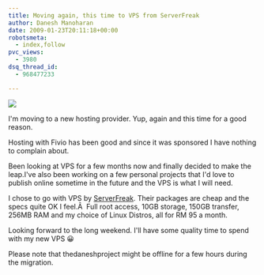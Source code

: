```yaml
---
title: Moving again, this time to VPS from ServerFreak
author: Danesh Manoharan
date: 2009-01-23T20:11:18+00:00
robotsmeta:
  - index,follow
pvc_views:
  - 3980
dsq_thread_id:
  - 968477233

---
```

![](/wp-content/uploads/2009/01/serverfreak-header.gif)

I'm moving to a new hosting provider. Yup, again and this time for a good reason.

Hosting with Fivio has been good and since it was sponsored I have nothing to complain about.

Been looking at VPS for a few months now and finally decided to make the leap.I've also been working on a few personal projects that I'd love to publish online sometime in the future and the VPS is what I will need.

I chose to go with VPS by [ServerFreak][1]. Their packages are cheap and the specs quite OK I feel.Â  Full root access, 10GB storage, 150GB transfer, 256MB RAM and my choice of Linux Distros, all for RM 95 a month.

Looking forward to the long weekend. I'll have some quality time to spend with my new VPS 😀

Please note that thedaneshproject might be offline for a few hours during the migration.

 [1]: http://www.web-hosting.net.my/virtual-private-server-vps.html